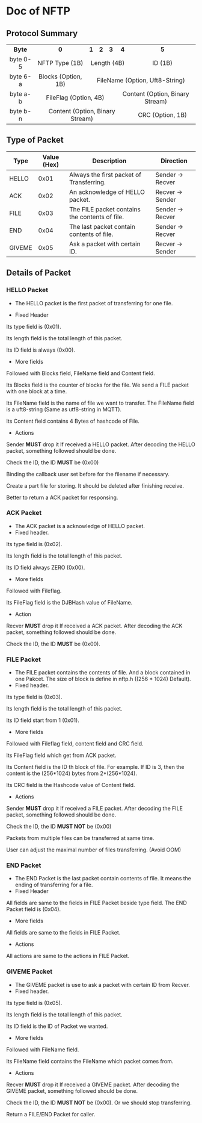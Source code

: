 # Doc of NFTP

## Protocol Summary

<table style="text-align:center">
  <tr>
    <td align="center"><strong>Byte</strong></td>
    <td align="center"><strong>0</strong></td>
    <td align="center"><strong>1</strong></td>
    <td align="center"><strong>2</strong></td>
    <td align="center"><strong>3</strong></td>
    <td align="center"><strong>4</strong></td>
    <td align="center"><strong>5</strong></td>
  </tr>
  <tr>
    <td>byte 0-5</td>
    <td colspan="1" align="center">NFTP Type (1B)</td>
    <td colspan="4" align="center">Length (4B)</td>
    <td colspan="1" align="center">ID (1B)</td>
  </tr>
  <tr>
    <td>byte 6-a</td>
    <td colspan="1" align="center">Blocks (Option, 1B)</td>
    <td colspan="5" align="center">FileName (Option, Uft8-String)</td>
  </tr>
  <tr>
    <td>byte a-b</td>
    <td colspan="4" align="center">FileFlag (Option, 4B)</td>
    <td colspan="2" align="center">Content (Option, Binary Stream)</td>
  </tr>
  <tr>
    <td>byte b-n</td>
    <td colspan="5" align="center">Content (Option, Binary Stream)</td>
    <td colspan="1" align="center">CRC (Option, 1B)</td>
  </tr>
</table>

## Type of Packet

| Type   | Value (Hex) | Description                                    | Direction        |
| ------ | ----------- | ---------------------------------------------- | ---------------- |
| HELLO  | 0x01        | Always the first packet of Transferring.       | Sender -> Recver |
| ACK    | 0x02        | An acknowledge of HELLO packet.                | Recver -> Sender |
| FILE   | 0x03        | The FILE packet contains the contents of file. | Sender -> Recver |
| END    | 0x04        | The last packet contain contents of file.      | Sender -> Recver |
| GIVEME | 0x05        | Ask a packet with certain ID.                  | Recver -> Sender |

## Details of Packet

### HELLO Packet

+ The HELLO packet is the first packet of transferring for one file.

+ Fixed Header

Its type field is (0x01).

Its length field is the total length of this packet.

Its ID field is always (0x00).

+ More fields

Followed with Blocks field, FileName field and Content field.

Its Blocks field is the counter of blocks for the file. We send a FILE packet with one block at a time.

Its FileName field is the name of file we want to transfer. The FileName field is a uft8-string (Same as utf8-string in MQTT).

Its Content field contains 4 Bytes of hashcode of File.

+ Actions

Sender **MUST** drop it If received a HELLO packet. After decoding the HELLO packet, something followed should be done.

Check the ID, the ID **MUST** be (0x00)

Binding the callback user set before for the filename if necessary.

Create a part file for storing. It should be deleted after finishing receive.

Better to return a ACK packet for responsing.

### ACK Packet

+ The ACK packet is a acknowledge of HELLO packet.
+ Fixed header.

Its type field is (0x02).

 Its length field is the total length of this packet.

Its ID field always ZERO (0x00).

+ More fields

Followed with Fileflag.

Its FileFlag field is the DJBHash value of FileName.

+ Action

Recver **MUST** drop it If received a ACK packet. After decoding the ACK packet, something followed should be done.

Check the ID, the ID **MUST** be (0x00).

### FILE Packet

+ The FILE packet contains the contents of file. And a block contained in one Pakcet. The size of block is define in nftp.h ((256 * 1024) Default).
+ Fixed header.

Its type field is (0x03).

 Its length field is the total length of this packet.

Its ID field start from 1 (0x01).

+ More fields

Followed with Fileflag field, content field and CRC field.

Its FileFlag field which get from ACK packet.

Its Content field is the ID th block of file. For example. If ID is 3, then the content is the (256\*1024) bytes from 2\*(256\*1024).

Its CRC field is the Hashcode value of Content field.

+ Actions

Sender **MUST** drop it If received a FILE packet. After decoding the FILE packet, something followed should be done.

Check the ID, the ID **MUST NOT** be (0x00)

Packets from multiple files can be transferred at same time.

User can adjust the maximal number of files transferring. (Avoid OOM)

### END Packet

+ The END Packet is the last packet contain contents of file. It means the ending of transferring for a file.
+ Fixed Header

All fields are same to the fields in FILE Packet beside type field. The END Packet field is (0x04).

+ More fields

All fields are same to the fields in FILE Packet.

+ Actions

All actions are same to the actions in FILE Packet.

### GIVEME Packet

+ The GIVEME packet is use to ask a packet with certain ID from Recver. 
+ Fixed header.

Its type field is (0x05).

Its length field is the total length of this packet.

Its ID field is the ID of Packet we wanted.

+ More fields

Followed with FileName field.

Its FileName field contains the FileName which packet comes from.

+ Actions

Recver **MUST** drop it If received a GIVEME packet. After decoding the GIVEME packet, something followed should be done.

Check the ID, the ID **MUST NOT** be (0x00). Or we should stop transferring.

Return a FILE/END Packet for caller.

